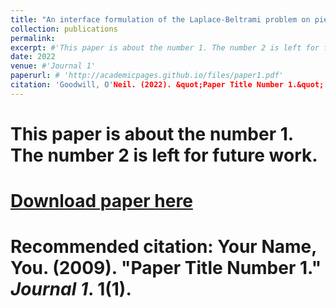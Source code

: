 ```yaml
---
title: "An interface formulation of the Laplace-Beltrami problem on piecewise-smooth surfaces"
collection: publications
permalink: 
excerpt: #'This paper is about the number 1. The number 2 is left for future work.'
date: 2022
venue: #'Journal 1'
paperurl: # 'http://academicpages.github.io/files/paper1.pdf'
citation: 'Goodwill, O'Neil. (2022). &quot;Paper Title Number 1.&quot; <i>Journal 1</i>. 1(1).'
---
```

# This paper is about the number 1. The number 2 is left for future work.
# 
# [Download paper here](http://academicpages.github.io/files/paper1.pdf)
# 
# Recommended citation: Your Name, You. (2009). "Paper Title Number 1." <i>Journal 1</i>. 1(1).

